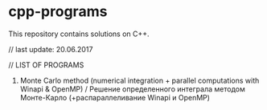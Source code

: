 # cpp-programs
This repository contains solutions on C++.

// last update: 20.06.2017

// LIST OF PROGRAMS
1. Monte Carlo method (numerical integration + parallel computations with Winapi & OpenMP) 
    / Решение определенного интеграла методом Монте-Карло (+распараллеливание Winapi и OpenMP)

